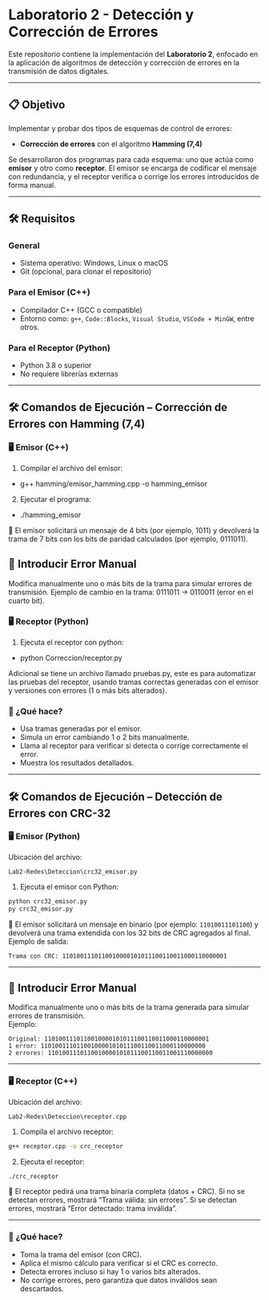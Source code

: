 # Laboratorio 2 - Detección y Corrección de Errores

Este repositorio contiene la implementación del **Laboratorio 2**, enfocado en la aplicación de algoritmos de detección y corrección de errores en la transmisión de datos digitales.

---

## 📋 Objetivo

Implementar y probar dos tipos de esquemas de control de errores:

- **Corrección de errores** con el algoritmo **Hamming (7,4)**

Se desarrollaron dos programas para cada esquema: uno que actúa como **emisor** y otro como **receptor**. El emisor se encarga de codificar el mensaje con redundancia, y el receptor verifica o corrige los errores introducidos de forma manual.

---

## 🛠️ Requisitos

### General

- Sistema operativo: Windows, Linux o macOS
- Git (opcional, para clonar el repositorio)

### Para el Emisor (C++)

- Compilador C++ (GCC o compatible)
- Entorno como: `g++`, `Code::Blocks`, `Visual Studio`, `VSCode + MinGW`, entre otros.

### Para el Receptor (Python)

- Python 3.8 o superior
- No requiere librerías externas

---

## 🛠️ Comandos de Ejecución – Corrección de Errores con Hamming (7,4)

### 🖥️ Emisor (C++)

1. Compilar el archivo del emisor:

  - g++ hamming/emisor_hamming.cpp -o hamming_emisor

2. Ejecutar el programa:

  - ./hamming_emisor

📌 El emisor solicitará un mensaje de 4 bits (por ejemplo, 1011) y devolverá la trama de 7 bits con los bits de paridad calculados (por ejemplo, 0111011).

## 🔧 Introducir Error Manual
  Modifica manualmente uno o más bits de la trama para simular errores de transmisión.
  Ejemplo de cambio en la trama: 0111011 → 0110011 (error en el cuarto bit).

### 🖥️ Receptor (Python)

1. Ejecuta el receptor con python:

  - python Correccion/receptor.py

Adicional se tiene un archivo llamado pruebas.py, este es para automatizar las pruebas del receptor, usando tramas correctas generadas con el emisor y versiones con errores (1 o más bits alterados).
### 📝 ¿Qué hace?
  - Usa tramas generadas por el emisor.
  - Simula un error cambiando 1 o 2 bits manualmente.
  - Llama al receptor para verificar si detecta o corrige correctamente el error.
  - Muestra los resultados detallados.


---


## 🛠️ Comandos de Ejecución – Detección de Errores con CRC-32

### 🖥️ Emisor (Python)

Ubicación del archivo:
```
Lab2-Redes\Deteccion\crc32_emisor.py
```

1. Ejecuta el emisor con Python:

```bash
python crc32_emisor.py
py crc32_emisor.py
```

📌 El emisor solicitará un mensaje en binario (por ejemplo: `11010011101100`) y devolverá una trama extendida con los 32 bits de CRC agregados al final.  
Ejemplo de salida:
```
Trama con CRC: 1101001110110010000101011100110011000110000001
```

---

## 🔧 Introducir Error Manual

Modifica manualmente uno o más bits de la trama generada para simular errores de transmisión.  
Ejemplo:  
```
Original: 1101001110110010000101011100110011000110000001  
1 error: 1101001110110010000101011100110011000110000000  
2 errores: 1101001110110010000101011100110011001110000000
```

---

### 🖥️ Receptor (C++)

Ubicación del archivo:
```
Lab2-Redes\Deteccion\receptor.cpp
```

1. Compila el archivo receptor:

```bash
g++ receptor.cpp -o crc_receptor
```

2. Ejecuta el receptor:

```bash
./crc_receptor
```

📌 El receptor pedirá una trama binaria completa (datos + CRC). Si no se detectan errores, mostrará “Trama válida: sin errores”. Si se detectan errores, mostrará “Error detectado: trama inválida”.

---

### 📝 ¿Qué hace?

- Toma la trama del emisor (con CRC).
- Aplica el mismo cálculo para verificar si el CRC es correcto.
- Detecta errores incluso si hay 1 o varios bits alterados.
- No corrige errores, pero garantiza que datos inválidos sean descartados.

